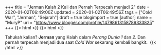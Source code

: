 +++
title = "Jerman Kalah 2 Kali dan Pernah Terpecah menjadi 2"
date = 2020-01-02T06:49:00Z
updated = 2020-01-02T06:49:56Z
tags = ["Cold War", "Jerman", "Sejarah"]
draft = true
blogimport = true 
[author]
	name = "MuryP"
	uri = "https://www.blogger.com/profile/14798613158789333825"
+++
{{< html >}}
{{< html >}}

Tahukah kalian? <b>Jerman</b> yang Kalah dalam <i>Perang</i> <i>Dunia</i> <i>1</i> dan <i>2</i>. Dan pernah terpecah menjadi dua saat <i>Cold War </i>sekarang kembali bangkit.&nbsp;
{{< /html >}}
